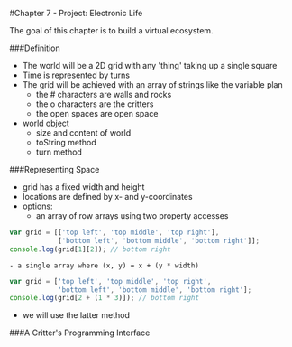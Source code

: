 #Chapter 7 - Project: Electronic Life

The goal of this chapter is to build a virtual ecosystem.

###Definition
- The world will be a 2D grid with any 'thing' taking up a single square
- Time is represented by turns
- The grid will be achieved with an array of strings like the variable plan
    - the # characters are walls and rocks
    - the o characters are the critters
    - the open spaces are open space
- world object
    - size and content of world
    - toString method
    - turn method

###Representing Space
- grid has a fixed width and height
- locations are defined by x- and y-coordinates
- options:
    - an array of row arrays using two property accesses
```javascript
var grid = [['top left', 'top middle', 'top right'],
            ['bottom left', 'bottom middle', 'bottom right']];
console.log(grid[1][2]); // bottom right
```
    - a single array where (x, y) = x + (y * width)
```javascript
var grid = ['top left', 'top middle', 'top right',
            'bottom left', 'bottom middle', 'bottom right'];
console.log(grid[2 + (1 * 3)]); // bottom right
```
- we will use the latter method

###A Critter's Programming Interface
